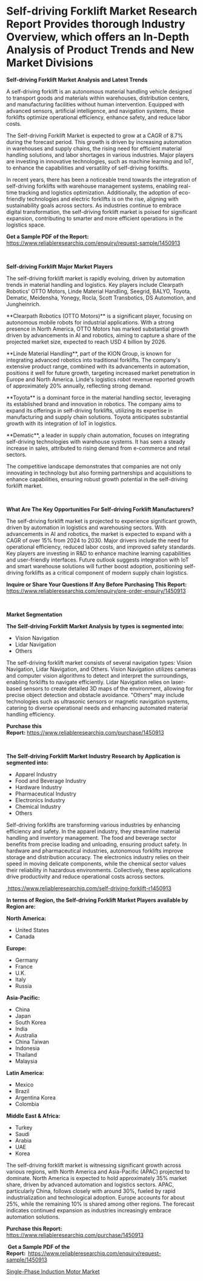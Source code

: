 <p><h1>Self-driving Forklift Market Research Report Provides thorough Industry Overview, which offers an In-Depth Analysis of Product Trends and New Market Divisions</h1></p><p><strong>Self-driving Forklift Market Analysis and Latest Trends</strong></p>
<p><p>A self-driving forklift is an autonomous material handling vehicle designed to transport goods and materials within warehouses, distribution centers, and manufacturing facilities without human intervention. Equipped with advanced sensors, artificial intelligence, and navigation systems, these forklifts optimize operational efficiency, enhance safety, and reduce labor costs.</p><p>The Self-driving Forklift Market is expected to grow at a CAGR of 8.7% during the forecast period. This growth is driven by increasing automation in warehouses and supply chains, the rising need for efficient material handling solutions, and labor shortages in various industries. Major players are investing in innovative technologies, such as machine learning and IoT, to enhance the capabilities and versatility of self-driving forklifts.</p><p>In recent years, there has been a noticeable trend towards the integration of self-driving forklifts with warehouse management systems, enabling real-time tracking and logistics optimization. Additionally, the adoption of eco-friendly technologies and electric forklifts is on the rise, aligning with sustainability goals across sectors. As industries continue to embrace digital transformation, the self-driving forklift market is poised for significant expansion, contributing to smarter and more efficient operations in the logistics space.</p></p>
<p><strong>Get a Sample PDF of the Report:&nbsp;</strong> <a href="https://www.reliableresearchiq.com/enquiry/request-sample/1450913?utm_campaign=3009&utm_medium=2&utm_source=Github&utm_content=ia&utm_term=11042025&utm_id=self-driving-forklift">https://www.reliableresearchiq.com/enquiry/request-sample/1450913</a></p>
<p>&nbsp;</p>
<p><strong>Self-driving Forklift Major Market Players</strong></p>
<p><p>The self-driving forklift market is rapidly evolving, driven by automation trends in material handling and logistics. Key players include Clearpath Robotics' OTTO Motors, Linde Material Handling, Seegrid, BALYO, Toyota, Dematic, Meidensha, Yonegy, Rocla, Scott Transbotics, DS Automotion, and Jungheinrich.</p><p>**Clearpath Robotics (OTTO Motors)** is a significant player, focusing on autonomous mobile robots for industrial applications. With a strong presence in North America, OTTO Motors has marked substantial growth driven by advancements in AI and robotics, aiming to capture a share of the projected market size, expected to reach USD 4 billion by 2026.</p><p>**Linde Material Handling**, part of the KION Group, is known for integrating advanced robotics into traditional forklifts. The company's extensive product range, combined with its advancements in automation, positions it well for future growth, targeting increased market penetration in Europe and North America. Linde's logistics robot revenue reported growth of approximately 20% annually, reflecting strong demand.</p><p>**Toyota** is a dominant force in the material handling sector, leveraging its established brand and innovation in robotics. The company aims to expand its offerings in self-driving forklifts, utilizing its expertise in manufacturing and supply chain solutions. Toyota anticipates substantial growth with its integration of IoT in logistics.</p><p>**Dematic**, a leader in supply chain automation, focuses on integrating self-driving technologies with warehouse systems. It has seen a steady increase in sales, attributed to rising demand from e-commerce and retail sectors. </p><p>The competitive landscape demonstrates that companies are not only innovating in technology but also forming partnerships and acquisitions to enhance capabilities, ensuring robust growth potential in the self-driving forklift market.</p></p>
<p>&nbsp;</p>
<p><strong>What Are The Key Opportunities For Self-driving Forklift Manufacturers?</strong></p>
<p><p>The self-driving forklift market is projected to experience significant growth, driven by automation in logistics and warehousing sectors. With advancements in AI and robotics, the market is expected to expand with a CAGR of over 15% from 2024 to 2030. Major drivers include the need for operational efficiency, reduced labor costs, and improved safety standards. Key players are investing in R&D to enhance machine learning capabilities and user-friendly interfaces. Future outlook suggests integration with IoT and smart warehouse solutions will further boost adoption, positioning self-driving forklifts as a critical component of modern supply chain logistics.</p></p>
<p><strong>Inquire or Share Your Questions If Any Before Purchasing This Report:</strong> <a href="https://www.reliableresearchiq.com/enquiry/pre-order-enquiry/1450913?utm_campaign=3009&utm_medium=2&utm_source=Github&utm_content=ia&utm_term=11042025&utm_id=self-driving-forklift">https://www.reliableresearchiq.com/enquiry/pre-order-enquiry/1450913</a></p>
<p>&nbsp;</p>
<p><strong>Market Segmentation</strong></p>
<p><strong>The Self-driving Forklift Market Analysis by types is segmented into:</strong></p>
<p><ul><li>Vision Navigation</li><li>Lidar Navigation</li><li>Others</li></ul></p>
<p><p>The self-driving forklift market consists of several navigation types: Vision Navigation, Lidar Navigation, and Others. Vision Navigation utilizes cameras and computer vision algorithms to detect and interpret the surroundings, enabling forklifts to navigate efficiently. Lidar Navigation relies on laser-based sensors to create detailed 3D maps of the environment, allowing for precise object detection and obstacle avoidance. "Others" may include technologies such as ultrasonic sensors or magnetic navigation systems, catering to diverse operational needs and enhancing automated material handling efficiency.</p></p>
<p><strong>Purchase this Report:&nbsp;</strong><a href="https://www.reliableresearchiq.com/purchase/1450913?utm_campaign=3009&utm_medium=2&utm_source=Github&utm_content=ia&utm_term=11042025&utm_id=self-driving-forklift">https://www.reliableresearchiq.com/purchase/1450913</a></p>
<p>&nbsp;</p>
<p><strong>The Self-driving Forklift Market Industry Research by Application is segmented into:</strong></p>
<p><ul><li>Apparel Industry</li><li>Food and Beverage Industry</li><li>Hardware Industry</li><li>Pharmaceutical Industry</li><li>Electronics Industry</li><li>Chemical Industry</li><li>Others</li></ul></p>
<p><p>Self-driving forklifts are transforming various industries by enhancing efficiency and safety. In the apparel industry, they streamline material handling and inventory management. The food and beverage sector benefits from precise loading and unloading, ensuring product safety. In hardware and pharmaceutical industries, autonomous forklifts improve storage and distribution accuracy. The electronics industry relies on their speed in moving delicate components, while the chemical sector values their reliability in hazardous environments. Collectively, these applications drive productivity and reduce operational costs across sectors.</p></p>
<p><a href="https://www.reliableresearchiq.com/self-driving-forklift-r1450913?utm_campaign=3009&utm_medium=2&utm_source=Github&utm_content=ia&utm_term=11042025&utm_id=self-driving-forklift">&nbsp;https://www.reliableresearchiq.com/self-driving-forklift-r1450913</a></p>
<p><strong>In terms of Region, the Self-driving Forklift Market Players available by Region are:</strong></p>
<p>
    <p> <strong> North America: </strong>
        <ul>
            <li>United States</li>
            <li>Canada</li>
        </ul>
        </p> 
    <p> <strong> Europe: </strong>
        <ul>
            <li>Germany</li>
            <li>France</li>
            <li>U.K.</li>
            <li>Italy</li>
            <li>Russia</li>
        </ul>
        </p> 
    <p> <strong> Asia-Pacific: </strong>
        <ul>
            <li>China</li>
            <li>Japan</li>
            <li>South Korea</li>
            <li>India</li>
            <li>Australia</li>
            <li>China Taiwan</li>
            <li>Indonesia</li>
            <li>Thailand</li>
            <li>Malaysia</li>
        </ul>
        </p> 
    <p> <strong> Latin America: </strong>
        <ul>
            <li>Mexico</li>
            <li>Brazil</li>
            <li>Argentina Korea</li>
            <li>Colombia</li>
        </ul>
        </p> 
    <p> <strong> Middle East & Africa: </strong>
        <ul>
            <li>Turkey</li>
            <li>Saudi</li>
            <li>Arabia</li>
            <li>UAE</li>
            <li>Korea</li>
        </ul>
    </p>
    </p>
<p><p>The self-driving forklift market is witnessing significant growth across various regions, with North America and Asia-Pacific (APAC) projected to dominate. North America is expected to hold approximately 35% market share, driven by advanced automation and logistics sectors. APAC, particularly China, follows closely with around 30%, fueled by rapid industrialization and technological adoption. Europe accounts for about 25%, while the remaining 10% is shared among other regions. The forecast indicates continued expansion as industries increasingly embrace automation solutions.</p></p>
<p><strong>Purchase this Report: </strong><a href="https://www.reliableresearchiq.com/purchase/1450913?utm_campaign=3009&utm_medium=2&utm_source=Github&utm_content=ia&utm_term=11042025&utm_id=self-driving-forklift">https://www.reliableresearchiq.com/purchase/1450913</a></p>
<p>&nbsp;<strong>Get a Sample PDF of the Report:&nbsp;&nbsp;</strong><a href="https://www.reliableresearchiq.com/enquiry/request-sample/1450913?utm_campaign=3009&utm_medium=2&utm_source=Github&utm_content=ia&utm_term=11042025&utm_id=self-driving-forklift">https://www.reliableresearchiq.com/enquiry/request-sample/1450913</a></p>
<p><strong></strong></p>
<p><p><a href="https://github.com/lotoahshaiek/Market-Research-Report-List-1/blob/main/single-phase-induction-motor-market.md?utm_campaign=3009&utm_medium=2&utm_source=Github&utm_content=ia&utm_term=11042025&utm_id=self-driving-forklift">Single-Phase Induction Motor Market</a></p></p>
